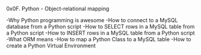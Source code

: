 0x0F. Python - Object-relational mapping

-Why Python programming is awesome
-How to connect to a MySQL database from a Python script
-How to SELECT rows in a MySQL table from a Python script
-How to INSERT rows in a MySQL table from a Python script
-What ORM means
-How to map a Python Class to a MySQL table
-How to create a Python Virtual Environment
